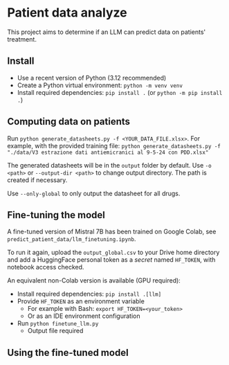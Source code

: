 # Patient data analyze

This project aims to determine if an LLM can predict data on patients' treatment.

## Install

* Use a recent version of Python (3.12 recommended)
* Create a Python virtual environment: `python -m venv venv`
* Install required dependencies: `pip install .` (or `python -m pip install .`)

## Computing data on patients

Run `python generate_datasheets.py -f <YOUR_DATA_FILE.xlsx>`. For example, with the provided training file: `python generate_datasheets.py -f "./data/V3 estrazione dati antiemicranici al 9-5-24 con PDD.xlsx"`

The generated datasheets will be in the `output` folder by default. Use `-o <path>` or `--output-dir <path>` to change output directory. The path is created if necessary.

Use `--only-global` to only output the datasheet for all drugs.

## Fine-tuning the model

A fine-tuned version of Mistral 7B has been trained on Google Colab, see `predict_patient_data/llm_finetuning.ipynb`.

To run it again, upload the `output_global.csv` to your Drive home directory and add a HuggingFace personal token as a *secret* named `HF_TOKEN`, with notebook access checked.

An equivalent non-Colab version is available (GPU required):

* Install required dependencies: `pip install .[llm]`
* Provide `HF_TOKEN` as an environment variable
  * For example with Bash: `export HF_TOKEN=<your_token>`
  * Or as an IDE environment configuration
* Run `python finetune_llm.py`
  * Output file required

## Using the fine-tuned model
